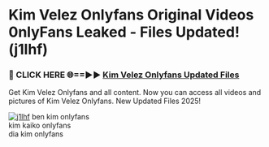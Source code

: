 # Kim Velez Onlyfans Original Videos 0nlyFans Leaked - Files Updated! (j1lhf)

<h3>🔴 CLICK HERE 🌐==►► <a href="https://tinyurl.com/4seja8ks" rel="nofollow">Kim Velez Onlyfans Updated Files</a></h3>

Get Kim Velez Onlyfans and all content. Now you can access all videos and pictures of Kim Velez Onlyfans. New Updated Files 2025!

[![j1lhf](https://i.imgur.com/EWjZXRe.gif)](https://tinyurl.com/4seja8ks)
ben kim onlyfans<br>
kim kaiko onlyfans<br>
dia kim onlyfans